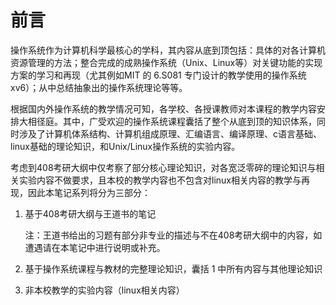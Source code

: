 # 前言

操作系统作为计算机科学最核心的学科，其内容从底到顶包括：具体的对各计算机资源管理的方法；整合完成的成熟操作系统（Unix、Linux等）对关键功能的实现方案的学习和再现（尤其例如MIT 的 6.S081 专门设计的教学使用的操作系统 xv6）；从中总结抽象出的操作系统理论等等。

根据国内外操作系统的教学情况可知，各学校、各授课教师对本课程的教学内容安排大相径庭。其中，广受欢迎的操作系统课程囊括了整个从底到顶的知识体系，同时涉及了计算机体系结构、计算机组成原理、汇编语言、编译原理、c语言基础、linux基础的理论知识，和Unix/Linux操作系统的实验内容。

考虑到408考研大纲中仅考察了部分核心理论知识，对各宽泛零碎的理论知识与相关实验内容不做要求，且本校的教学内容也不包含对linux相关内容的教学与再现，因此本笔记系列将分为三部分：

1. 基于408考研大纲与王道书的笔记
    
    注：王道书给出的习题有部分非专业的描述与不在408考研大纲中的内容，如遭遇请在本笔记中进行说明或补充。

2. 基于操作系统课程与教材的完整理论知识，囊括 1 中所有内容与其他理论知识
3. 非本校教学的实验内容（linux相关内容）


